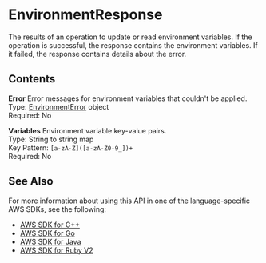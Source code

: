 # EnvironmentResponse<a name="API_EnvironmentResponse"></a>

The results of an operation to update or read environment variables\. If the operation is successful, the response contains the environment variables\. If it failed, the response contains details about the error\.

## Contents<a name="API_EnvironmentResponse_Contents"></a>

 **Error**   <a name="SSS-Type-EnvironmentResponse-Error"></a>
Error messages for environment variables that couldn't be applied\.  
Type: [EnvironmentError](API_EnvironmentError.md) object  
Required: No

 **Variables**   <a name="SSS-Type-EnvironmentResponse-Variables"></a>
Environment variable key\-value pairs\.  
Type: String to string map  
Key Pattern: `[a-zA-Z]([a-zA-Z0-9_])+`   
Required: No

## See Also<a name="API_EnvironmentResponse_SeeAlso"></a>

For more information about using this API in one of the language\-specific AWS SDKs, see the following:
+  [AWS SDK for C\+\+](https://docs.aws.amazon.com/goto/SdkForCpp/lambda-2015-03-31/EnvironmentResponse) 
+  [AWS SDK for Go](https://docs.aws.amazon.com/goto/SdkForGoV1/lambda-2015-03-31/EnvironmentResponse) 
+  [AWS SDK for Java](https://docs.aws.amazon.com/goto/SdkForJava/lambda-2015-03-31/EnvironmentResponse) 
+  [AWS SDK for Ruby V2](https://docs.aws.amazon.com/goto/SdkForRubyV2/lambda-2015-03-31/EnvironmentResponse) 